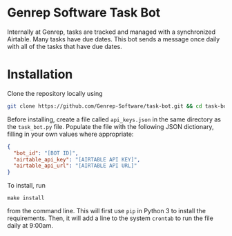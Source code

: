 # Genrep Software Task Bot

Internally at Genrep, tasks are tracked and managed with a synchronized
Airtable. Many tasks have due dates. This bot sends a message once daily with
all of the tasks that have due dates.



# Installation

Clone the repository locally using

```.bash
git clone https://github.com/Genrep-Software/task-bot.git && cd task-bot
```

Before installing, create a file called `api_keys.json` in the same directory
as the `task_bot.py` file. Populate the file with the following JSON
dictionary, filling in your own values where appropriate:

```.json
{
  "bot_id": "[BOT ID]",
  "airtable_api_key": "[AIRTABLE API KEY]",
  "airtable_api_url": "[AIRTABLE API URL]"
}
```

To install, run

```
make install
```

from the command line. This will first use `pip`
in Python 3 to install the requirements. Then, it will add a line to the system
`crontab` to run the file daily at 9:00am.
